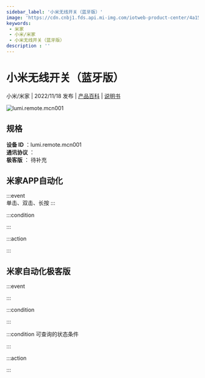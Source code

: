 ```yaml
---
sidebar_label: '小米无线开关（蓝牙版）'
image: 'https://cdn.cnbj1.fds.api.mi-img.com/iotweb-product-center/4a15840e484aa13b492bb124c2d6cf03_1653036936011.png?GalaxyAccessKeyId=AKVGLQWBOVIRQ3XLEW&Expires=9223372036854775807&Signature=yGGhDgxOhy4boUmTGarwpiuoDQs='
keywords: 
 - 米家
 - 小米/米家
 - 小米无线开关（蓝牙版）
description : ''
---
```

# 小米无线开关（蓝牙版）

小米/米家 | 2022/11/18 发布 | [产品百科](https://home.mi.com/webapp/content/baike/product/index.html?model=lumi.remote.mcn001/) | [说明书](https://home.mi.com/views/introduction.html?model=lumi.remote.mcn001&region=cn)

![lumi.remote.mcn001](https://cdn.cnbj1.fds.api.mi-img.com/iotweb-product-center/4a15840e484aa13b492bb124c2d6cf03_1653036936011.png?GalaxyAccessKeyId=AKVGLQWBOVIRQ3XLEW&Expires=9223372036854775807&Signature=yGGhDgxOhy4boUmTGarwpiuoDQs=)

## 规格  
> 
**设备 ID** ：lumi.remote.mcn001  
**通讯协议** ：  
**极客版**  ： 待补充 


## 米家APP自动化  

:::event  
单击、双击、长按
:::

:::condition  

:::

:::action   

:::

## 米家自动化极客版  

:::event  

:::

:::condition  

:::

:::condition 可查询的状态条件  

:::

:::action  

:::

        
